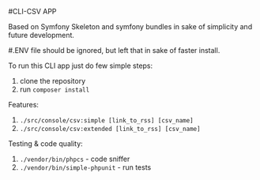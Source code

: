 #CLI-CSV APP

Based on Symfony Skeleton and symfony bundles in sake of simplicity and future development.

#.ENV file should be ignored, but left that in sake of faster install.

To run this CLI app just do few simple steps:
1. clone the repository
2. run `composer install`

Features:
1. `./src/console/csv:simple [link_to_rss] [csv_name]`
2. `./src/console/csv:extended [link_to_rss] [csv_name]`

Testing & code quality:
1. `./vendor/bin/phpcs` - code sniffer
2. `./vendor/bin/simple-phpunit` - run tests

